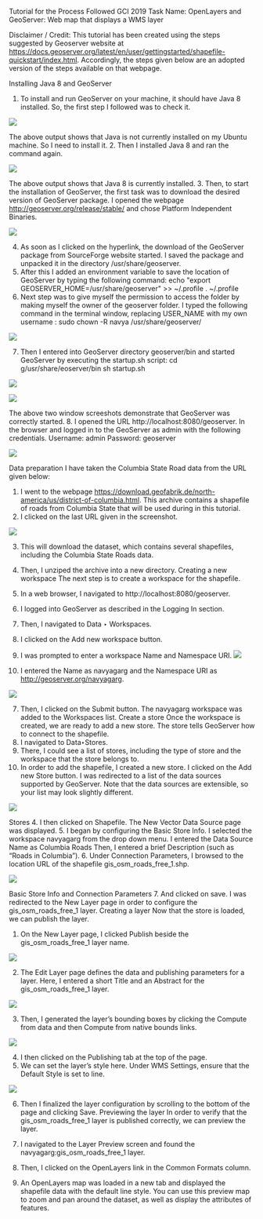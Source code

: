 Tutorial for the Process Followed
GCI 2019 Task Name: OpenLayers and GeoServer: Web map that displays a WMS layer


Disclaimer / Credit: This tutorial has been created using the steps suggested by Geoserver website at https://docs.geoserver.org/latest/en/user/gettingstarted/shapefile-quickstart/index.html. Accordingly, the steps given below are an adopted version of the steps available on that webpage.


Installing Java 8 and GeoServer
1. To install and run GeoServer on your machine, it should have Java 8 installed. So, the first step I followed was to check it.

![](https://github.com/navgarg/gci-2019/blob/master/GeoServer-WMS/Images/1.png)

The above output shows that Java is not currently installed on my Ubuntu machine. So I need to install it.
2. Then I installed Java 8 and ran the command again.

![](https://github.com/navgarg/gci-2019/blob/master/GeoServer-WMS/Images/1_1.png)

The above output shows that Java 8 is currently installed.
3. Then, to start the installation of GeoServer, the first task was to download the desired version of GeoServer package. I opened the webpage http://geoserver.org/release/stable/ and chose Platform Independent Binaries.

![](https://github.com/navgarg/gci-2019/blob/master/GeoServer-WMS/Images/2_2.png)

4. As soon as I clicked on the hyperlink, the download of the GeoServer package from SourceForge website started. I saved the package and unpacked it in the directory  /usr/share/geoserver.
5. After this I added an environment variable to save the location of GeoServer by typing the following command:
echo "export GEOSERVER_HOME=/usr/share/geoserver" >> ~/.profile
. ~/.profile
6. Next step was to give myself the permission to access the folder by making myself the owner of the geoserver folder. I typed the following command in the terminal window, replacing USER_NAME with my own username :
sudo chown -R navya /usr/share/geoserver/

![](https://github.com/navgarg/gci-2019/blob/master/GeoServer-WMS/Images/3.png)

7. Then I entered into GeoServer directory geoserver/bin and started GeoServer by executing the startup.sh script:
cd g/usr/share/eoserver/bin
sh startup.sh

![](https://github.com/navgarg/gci-2019/blob/master/GeoServer-WMS/Images/4.png)

![](https://github.com/navgarg/gci-2019/blob/master/GeoServer-WMS/Images/5.png)

The above two window screeshots demonstrate that GeoServer was correctly started.
8. I opened the URL http://localhost:8080/geoserver. In the browser and logged in to the GeoServer as admin with the following credentials.
Username: admin
Password: geoserver
 
![](https://github.com/navgarg/gci-2019/blob/master/GeoServer-WMS/Images/geoserver2.png)

Data preparation
I have taken the Columbia State Road data from the URL given below:
1. I went to the webpage https://download.geofabrik.de/north-america/us/district-of-columbia.html. This archive contains a shapefile of roads from Columbia State that will be used during in this tutorial.
2. I clicked on the last URL given in the screenshot.

![](https://github.com/navgarg/gci-2019/blob/master/GeoServer-WMS/Images/0000.png)

3. This will download the dataset, which contains several shapefiles, including the Columbia State Roads data.
4. Then, I unziped the archive into a new directory.
Creating a new workspace
The next step is to create a workspace for the shapefile. 
1. In a web browser, I navigated to http://localhost:8080/geoserver.
2. I logged into GeoServer as described in the Logging In section.
3. Then, I navigated to Data ‣ Workspaces.

4. I clicked on the Add new workspace button.
5. I was prompted to enter a workspace Name and Namespace URI.
![](https://github.com/navgarg/gci-2019/blob/master/GeoServer-WMS/Images/geoserver4.png)
 
6. I entered the Name as navyagarg and the Namespace URI as http://geoserver.org/navyagarg.

![](https://github.com/navgarg/gci-2019/blob/master/GeoServer-WMS/Images/geoserver5.png)

7. Then, I clicked on the Submit button. The navyagarg workspace was added to the Workspaces list.
Create a store
Once the workspace is created, we are ready to add a new store. The store tells GeoServer how to connect to the shapefile.
1. I navigated to Data‣Stores.
2. There, I could see a list of stores, including the type of store and the workspace that the store belongs to.
3. In order to add the shapefile, I created a new store. I clicked on the Add new Store button. I was redirected to a list of the data sources supported by GeoServer. 
Note that the data sources are extensible, so your list may look slightly different.
 
 ![](https://github.com/navgarg/gci-2019/blob/master/GeoServer-WMS/Images/geoserver6.png)
 
Stores
4. I then clicked on Shapefile. The New Vector Data Source page was displayed.
5. I began by configuring the Basic Store Info.
I selected the workspace navyagarg from the drop down menu. 
I entered the Data Source Name as Columbia Roads 
Then, I entered a brief Description (such as “Roads in Columbia”). 
6. Under Connection Parameters, I browsed to the location URL of the shapefile gis_osm_roads_free_1.shp.

![](https://github.com/navgarg/gci-2019/blob/master/GeoServer-WMS/Images/geoserver7.png)
 
Basic Store Info and Connection Parameters
7. And clicked on save. I was redirected to the New Layer page in order to configure the gis_osm_roads_free_1 layer.
Creating a layer
Now that the store is loaded, we can publish the layer.
1. On the New Layer page, I clicked Publish beside the gis_osm_roads_free_1 layer name.
 
![](https://github.com/navgarg/gci-2019/blob/master/GeoServer-WMS/Images/geoserver8.png)
 
2. The Edit Layer page defines the data and publishing parameters for a layer. Here, I entered a short Title and an Abstract for the gis_osm_roads_free_1 layer.

![](https://github.com/navgarg/gci-2019/blob/master/GeoServer-WMS/Images/geoserver9.png)

3. Then, I generated the layer’s bounding boxes by clicking the Compute from data and then Compute from native bounds links.
 
![](https://github.com/navgarg/gci-2019/blob/master/GeoServer-WMS/Images/geoserver10.png)
 
4. I then clicked on the Publishing tab at the top of the page.
5. We can set the layer’s style here. Under WMS Settings, ensure that the Default Style is set to line.
 
![](https://github.com/navgarg/gci-2019/blob/master/GeoServer-WMS/Images/15.png)
 
6. Then I finalized the layer configuration by scrolling to the bottom of the page and clicking Save.
Previewing the layer
In order to verify that the gis_osm_roads_free_1 layer is published correctly, we can preview the layer.
1. I navigated to the Layer Preview screen and found the navyagarg:gis_osm_roads_free_1 layer.
 


2. Then, I clicked on the OpenLayers link in the Common Formats column.

3. An OpenLayers map was loaded in a new tab and displayed the shapefile data with the default line style. 
You can use this preview map to zoom and pan around the dataset, as well as display the attributes of features.
 
